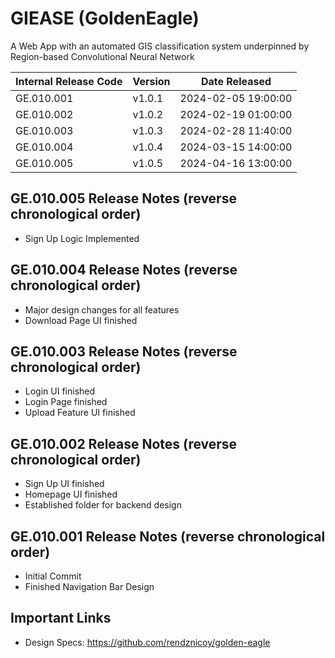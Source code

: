 # GIEASE (GoldenEagle)
A Web App with an automated GIS classification system underpinned by Region-based Convolutional Neural Network

| Internal Release Code | Version      | Date Released |
|----------|------------|-------------------|
| GE.010.001     | v1.0.1       | 2024-02-05 19:00:00              |
| GE.010.002     | v1.0.2       | 2024-02-19 01:00:00              |
| GE.010.003     | v1.0.3       | 2024-02-28 11:40:00              |
| GE.010.004     | v1.0.4       | 2024-03-15 14:00:00              |
| GE.010.005     | v1.0.5       | 2024-04-16 13:00:00              |

## GE.010.005 Release Notes (reverse chronological order)
* Sign Up Logic Implemented

## GE.010.004 Release Notes (reverse chronological order)
* Major design changes for all features
* Download Page UI finished
  
## GE.010.003 Release Notes (reverse chronological order)
* Login UI finished
* Login Page finished
* Upload Feature UI finished

## GE.010.002 Release Notes (reverse chronological order)
* Sign Up UI finished
* Homepage UI finished
* Established folder for backend design

## GE.010.001 Release Notes (reverse chronological order)
* Initial Commit
* Finished Navigation Bar Design

## Important Links
* Design Specs: https://github.com/rendznicoy/golden-eagle
